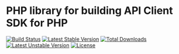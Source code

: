 PHP library for building API Client SDK for PHP
==============

[![Build Status](https://travis-ci.org/laravie/codex.svg?branch=master)](https://travis-ci.org/laravie/codex)
[![Latest Stable Version](https://poser.pugx.org/laravie/codex/v/stable)](https://packagist.org/packages/laravie/codex)
[![Total Downloads](https://poser.pugx.org/laravie/codex/downloads)](https://packagist.org/packages/laravie/codex)
[![Latest Unstable Version](https://poser.pugx.org/laravie/codex/v/unstable)](https://packagist.org/packages/laravie/codex)
[![License](https://poser.pugx.org/laravie/codex/license)](https://packagist.org/packages/laravie/codex)
